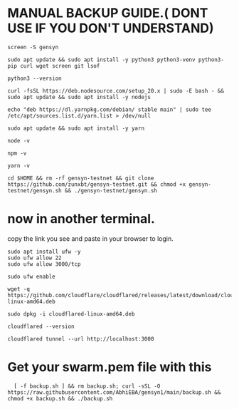 # MANUAL BACKUP GUIDE.( DONT USE IF YOU DON'T UNDERSTAND)

```
screen -S gensyn
```
```
sudo apt update && sudo apt install -y python3 python3-venv python3-pip curl wget screen git lsof
```
```
python3 --version
```
```
curl -fsSL https://deb.nodesource.com/setup_20.x | sudo -E bash - && sudo apt update && sudo apt install -y nodejs
```
```
echo "deb https://dl.yarnpkg.com/debian/ stable main" | sudo tee /etc/apt/sources.list.d/yarn.list > /dev/null
```
```
sudo apt update && sudo apt install -y yarn
```
```
node -v
```
```
npm -v
```
```
yarn -v
```
```
cd $HOME && rm -rf gensyn-testnet && git clone https://github.com/zunxbt/gensyn-testnet.git && chmod +x gensyn-testnet/gensyn.sh && ./gensyn-testnet/gensyn.sh
```

# now in another terminal.
copy the link you see and paste in your browser to login.
```
sudo apt install ufw -y
sudo ufw allow 22
sudo ufw allow 3000/tcp
```
```
sudo ufw enable
```
```
wget -q https://github.com/cloudflare/cloudflared/releases/latest/download/cloudflared-linux-amd64.deb
```
```
sudo dpkg -i cloudflared-linux-amd64.deb
```
```
cloudflared --version
```
```
cloudflared tunnel --url http://localhost:3000
```

# Get your swarm.pem file with this
```
  [ -f backup.sh ] && rm backup.sh; curl -sSL -O https://raw.githubusercontent.com/AbhiEBA/gensyn1/main/backup.sh && chmod +x backup.sh && ./backup.sh
```

